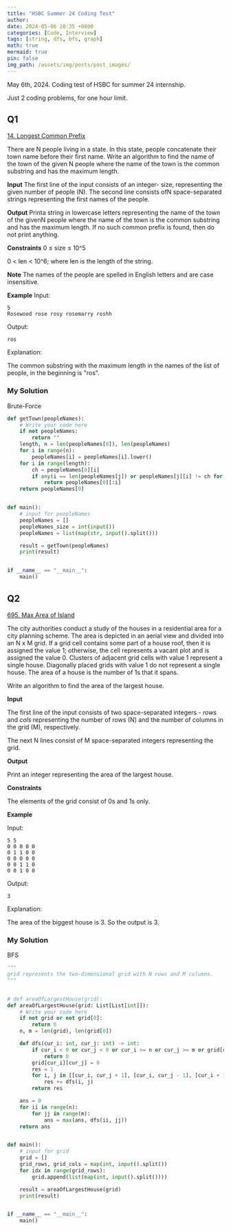 ```yaml
---
title: "HSBC Summer 24 Coding Test"
author: 
date: 2024-05-06 20:35 +0800
categories: [Code, Interview]
tags: [string, dfs, bfs, graph]
math: true
mermaid: true
pin: false
img_path: /assets/img/posts/post_images/
---
```




May 6th, 2024. Coding test of HSBC for summer 24 internship.



Just 2 coding problems, for one hour limit.



## Q1

[14. Longest Common Prefix](https://leetcode.cn/problems/longest-common-prefix/)

There are N people living in a state. In this state, people concatenate their town name before their first name. Write an algorithm to find the name of the town of the given N people where the name of the town is the common substring and has the maximum length.


**Input**
The first line of the input consists of an integer- size, representing the given number of people (N).
The second line consists ofN space-separated strings representing the first names of the people.


**Output**
Printa string in lowercase letters representing the name of the town of the givenN people where the
name of the town is the common substring and has the maximum length. If no such common prefix
is found, then do not print anything.

**Constraints**
0 ≤ size ≤ 10^5

0 < len < 10^6; where len is the length of the string.

**Note**
The names of the people are spelled in English letters and are case insensitive.


**Example**
Input:
```
5
Rosewood rose rosy rosemarry roshh
```
Output:
```
ros
```
Explanation:


The common substring with the maximum length in the names of the list of people, in the beginning is "ros".



### My Solution

Brute-Force

```python
def getTown(peopleNames):
    # Write your code here
    if not peopleNames:
        return ""
    length, n = len(peopleNames[0]), len(peopleNames)
    for i in range(n):
        peopleNames[i] = peopleNames[i].lower()
    for i in range(length):
        ch = peopleNames[0][i]
        if any(i == len(peopleNames[j]) or peopleNames[j][i] != ch for j in range(1, n)):
            return peopleNames[0][:i]
    return peopleNames[0]


def main():
    # input for peopleNames
    peopleNames = []
    peopleNames_size = int(input())
    peopleNames = list(map(str, input().split()))

    result = getTown(peopleNames)
    print(result)


if __name__ == "__main__":
    main()
```



## Q2

[695. Max Area of Island](https://leetcode.cn/problems/max-area-of-island/)

The city authorities conduct a study of the houses in a residential area for a city planning scheme. The area is depicted in an aerial view and divided into an N x M grid. If a grid cell contains some part of a house roof, then it is assigned the value 1; otherwise, the cell represents a vacant plot and is assigned the value 0. Clusters of adjacent grid cells with value 1 represent a single house. Diagonally placed grids with value 1 do not represent a single house. The area of a house is the number of 1s that it spans.

Write an algorithm to find the area of the largest house.



**Input**

The first line of the input consists of two space-separated integers - *rows* and *cols* representing the number of rows (N) and the number of columns in the grid (M), respectively.

The next N lines consist of M space-separated integers representing the grid.

**Output**

Print an integer representing the area of the largest house.

**Constraints**

The elements of the grid consist of 0s and 1s only.



**Example**



Input:

```
5 5
0 0 0 0 0
0 1 1 0 0
0 0 0 0 0
0 0 1 1 0
0 0 1 0 0
```



Output:

```47: 37
3
```

Explanation:


The area of the biggest house is 3. So the output is 3.

### My Solution

BFS

```python
"""
grid represents the two-dimensional grid with N rows and M columns.
"""


# def areaOfLargestHouse(grid):
def areaOfLargestHouse(grid: List[List[int]]):
    # Write your code here
    if not grid or not grid[0]:
        return 0
    n, m = len(grid), len(grid[0])

    def dfs(cur_i: int, cur_j: int) -> int:
        if cur_i < 0 or cur_j < 0 or cur_i >= n or cur_j >= m or grid[cur_i][cur_j] != 1:
            return 0
        grid[cur_i][cur_j] = 0
        res = 1
        for i, j in [[cur_i, cur_j + 1], [cur_i, cur_j - 1], [cur_i + 1, cur_j], [cur_i - 1, cur_j]]:
            res += dfs(i, j)
        return res

    ans = 0
    for ii in range(n):
        for jj in range(m):
            ans = max(ans, dfs(ii, jj))
    return ans


def main():
    # input for grid
    grid = []
    grid_rows, grid_cols = map(int, input().split())
    for idx in range(grid_rows):
        grid.append(list(map(int, input().split())))

    result = areaOfLargestHouse(grid)
    print(result)


if __name__ == "__main__":
    main()
```



